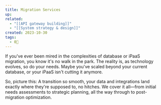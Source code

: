 ```yaml
---
title: Migration Services
up: 
related:
  - "[[API gateway building]]"
  - "[[System strategy & design]]"
created: 2023-10-30
tags:
  - 0🌲
---
```

If you've ever been mired in the complexities of database or iPaaS migration, you know it's no walk in the park. The reality is, as technology evolves, so do your needs. Maybe you've scaled beyond your current database, or your iPaaS isn't cutting it anymore. 



So, picture this: A transition so smooth, your data and integrations land exactly where they're supposed to, no hitches. We cover it all—from initial needs assessments to strategic planning, all the way through to post-migration optimization.